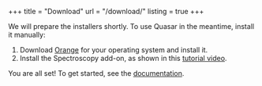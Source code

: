 +++
title = "Download"
url = "/download/"
listing = true
+++

We will prepare the installers shortly. To use Quasar in the meantime, install it manually:

1. Download [Orange](https://orange.biolab.si/download/) for your operating system and install it.
2. Install the Spectroscopy add-on, as shown in this [tutorial video](https://www.youtube.com/watch?v=D4RBey-b2VA).

You are all set! To get started, see the [documentation](/docs/).
